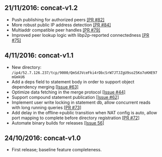 ## 21/11/2016: concat-v1.2
- Push publishing for authorized peers [[PR #82]](https://github.com/mediachain/concat/pull/82)
- More robust public IP address detection [[PR #84]](https://github.com/mediachain/concat/pull/84)
- Multiaddr compatible peer handles [[PR #79]](https://github.com/mediachain/concat/pull/79)
- Improved peer lookup logic with libp2p-reported connectedness [[PR #75]](https://github.com/mediachain/concat/pull/75)

## 4/11/2016: concat-v1.1
- New directory: `/ip4/52.7.126.237/tcp/9000/QmSdJVceFki4rDbcSrW7JTJZgU9so25Ko7oKHE97mGmkU6`
- Add a deps field to statement body in order to support object dependency merging [[Issue #63]](https://github.com/mediachain/concat/issues/63)
- Optimize data fetching in the merge protocol [[Issue #44]](https://github.com/mediachain/concat/issues/44)
- Support compound statement publication [[Issue #62]](https://github.com/mediachain/concat/issues/62)
- Implement user write locking in statement db, allow concurrent reads with long running queries [[PR #73]](https://github.com/mediachain/concat/pull/73)
- Add delay in the offline->public transition when NAT config is auto, allow port mapping to complete before directory registration [[PR #72]](https://github.com/mediachain/concat/pull/72)
- Automate binary builds for releases [[Issue 56]](https://github.com/mediachain/concat/issues/56)

## 24/10/2016: concat-v1.0
- First release; baseline feature completeness.
